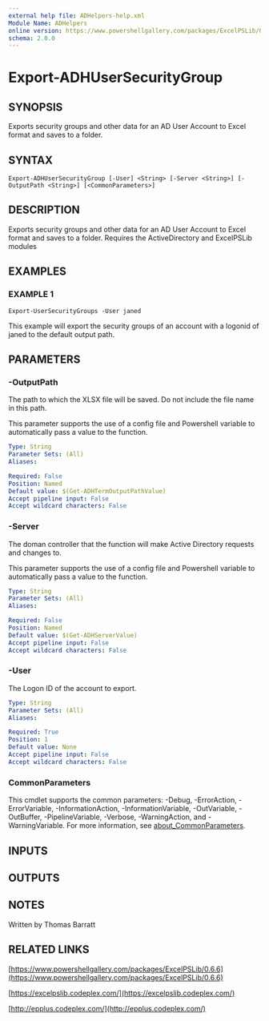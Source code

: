 ```yaml
---
external help file: ADHelpers-help.xml
Module Name: ADHelpers
online version: https://www.powershellgallery.com/packages/ExcelPSLib/0.6.6
schema: 2.0.0
---
```


# Export-ADHUserSecurityGroup

## SYNOPSIS
Exports security groups and other data for an AD User Account to Excel format and saves to a folder.

## SYNTAX

```
Export-ADHUserSecurityGroup [-User] <String> [-Server <String>] [-OutputPath <String>] [<CommonParameters>]
```

## DESCRIPTION
Exports security groups and other data for an AD User Account to Excel format and saves to a folder.
Requires the ActiveDirectory and ExcelPSLib modules

## EXAMPLES

### EXAMPLE 1
```
Export-UserSecurityGroups -User janed
```

This example will export the security groups of an account with a logonid of janed to the default output path.

## PARAMETERS

### -OutputPath
The path to which the XLSX file will be saved.
Do not include the file name in this path.

This parameter supports the use of a config file and Powershell variable to automatically pass a value to the function.

```yaml
Type: String
Parameter Sets: (All)
Aliases:

Required: False
Position: Named
Default value: $(Get-ADHTermOutputPathValue)
Accept pipeline input: False
Accept wildcard characters: False
```

### -Server
The doman controller that the function will make Active Directory requests and changes to.

This parameter supports the use of a config file and Powershell variable to automatically pass a value to the function.

```yaml
Type: String
Parameter Sets: (All)
Aliases:

Required: False
Position: Named
Default value: $(Get-ADHServerValue)
Accept pipeline input: False
Accept wildcard characters: False
```

### -User
The Logon ID of the account to export.

```yaml
Type: String
Parameter Sets: (All)
Aliases:

Required: True
Position: 1
Default value: None
Accept pipeline input: False
Accept wildcard characters: False
```

### CommonParameters
This cmdlet supports the common parameters: -Debug, -ErrorAction, -ErrorVariable, -InformationAction, -InformationVariable, -OutVariable, -OutBuffer, -PipelineVariable, -Verbose, -WarningAction, and -WarningVariable. For more information, see [about_CommonParameters](http://go.microsoft.com/fwlink/?LinkID=113216).

## INPUTS

## OUTPUTS

## NOTES
Written by Thomas Barratt

## RELATED LINKS

[https://www.powershellgallery.com/packages/ExcelPSLib/0.6.6](https://www.powershellgallery.com/packages/ExcelPSLib/0.6.6)

[https://excelpslib.codeplex.com/](https://excelpslib.codeplex.com/)

[http://epplus.codeplex.com/](http://epplus.codeplex.com/)

